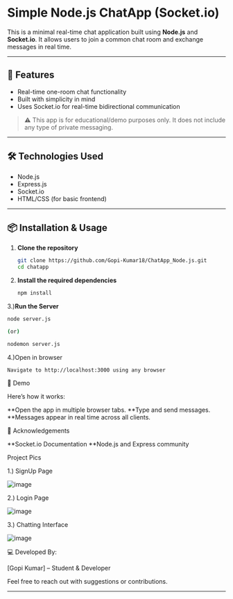 # Simple Node.js ChatApp (Socket.io)

This is a minimal real-time chat application built using **Node.js** and **Socket.io**. It allows users to join a common chat room and exchange messages in real time.

---

## 🚀 Features

- Real-time one-room chat functionality
- Built with simplicity in mind
- Uses Socket.io for real-time bidirectional communication

> ⚠️ This app is for educational/demo purposes only. It does not include any type of private messaging.

---

## 🛠️ Technologies Used

- Node.js
- Express.js
- Socket.io
- HTML/CSS (for basic frontend)

---

## 📦 Installation & Usage

1. **Clone the repository**  
   ```bash
   git clone https://github.com/Gopi-Kumar18/ChatApp_Node.js.git
   cd chatapp


2. **Install the required dependencies**
   ```bash
   npm install

3.)**Run the Server**
   ```bash
  node server.js

(or)

nodemon server.js

```

4.)Open in browser
  ```
  Navigate to http://localhost:3000 using any browser
  ```

🧪 Demo

Here’s how it works:

**Open the app in multiple browser tabs.
**Type and send messages.
**Messages appear in real time across all clients.


🙏 Acknowledgements

**Socket.io Documentation
**Node.js and Express community



Project Pics

1.) SignUp Page


![image](https://github.com/user-attachments/assets/f073ce2c-0ad6-40b6-8374-e2f02560a1a1)


2.) Login Page


![image](https://github.com/user-attachments/assets/c4862ccd-1892-4ba2-b3dd-17a7d7bbd792)


3.) Chatting Interface


![image](https://github.com/user-attachments/assets/31203d8b-1e7c-417f-9db1-f06653d627ad)


💻 Developed By:

[Gopi Kumar] – Student & Developer

Feel free to reach out with suggestions or contributions.

---




